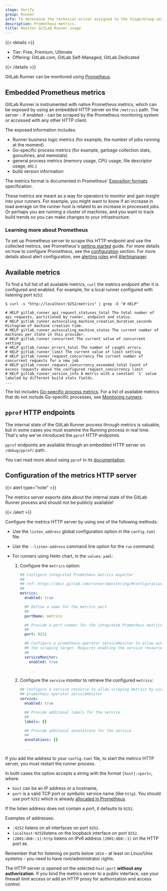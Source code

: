 ```yaml
---
stage: Verify
group: Runner
info: To determine the technical writer assigned to the Stage/Group associated with this page, see https://handbook.gitlab.com/handbook/product/ux/technical-writing/#assignments
description: Prometheus metrics.
title: Monitor GitLab Runner usage
---
```


{{< details >}}

- Tier: Free, Premium, Ultimate
- Offering: GitLab.com, GitLab Self-Managed, GitLab Dedicated

{{< /details >}}

GitLab Runner can be monitored using [Prometheus](https://prometheus.io).

## Embedded Prometheus metrics

GitLab Runner is instrumented with native Prometheus
metrics, which can be exposed by using an embedded HTTP server on the `/metrics`
path. The server - if enabled - can be scraped by the Prometheus monitoring
system or accessed with any other HTTP client.

The exposed information includes:

- Runner business logic metrics (for example, the number of jobs running at the moment)
- Go-specific process metrics (for example, garbage collection stats, goroutines, and memstats)
- general process metrics (memory usage, CPU usage, file descriptor usage, etc.)
- build version information

The metrics format is documented in Prometheus'
[Exposition formats](https://prometheus.io/docs/instrumenting/exposition_formats/)
specification.

These metrics are meant as a way for operators to monitor and gain insight into
your runners. For example, you might want to know if an increase in load average
on the runner host is related to an increase in processed jobs. Or perhaps
you are running a cluster of machines, and you want to
track build trends so you can make changes to your infrastructure.

### Learning more about Prometheus

To set up Prometheus server to scrape this HTTP endpoint and
use the collected metrics, see Prometheus's
[getting started](https://prometheus.io/docs/prometheus/latest/getting_started/) guide.
For more details on how to configure Prometheus, see
the [configuration](https://prometheus.io/docs/prometheus/latest/configuration/configuration/)
section. For more details about alert configuration, see
[alerting rules](https://prometheus.io/docs/prometheus/latest/configuration/alerting_rules/) and [Alertmanager](https://prometheus.io/docs/alerting/latest/alertmanager/).

## Available metrics

To find a full list of all available metrics, `curl` the metrics endpoint after it is configured and enabled. For example, for a local runner configured with listening port `9252`:

```shell
$ curl -s "http://localhost:9252/metrics" | grep -E "# HELP"

# HELP gitlab_runner_api_request_statuses_total The total number of api requests, partitioned by runner, endpoint and status.
# HELP gitlab_runner_autoscaling_machine_creation_duration_seconds Histogram of machine creation time.
# HELP gitlab_runner_autoscaling_machine_states The current number of machines per state in this provider.
# HELP gitlab_runner_concurrent The current value of concurrent setting
# HELP gitlab_runner_errors_total The number of caught errors.
# HELP gitlab_runner_limit The current value of limit setting
# HELP gitlab_runner_request_concurrency The current number of concurrent requests for a new job
# HELP gitlab_runner_request_concurrency_exceeded_total Count of excess requests above the configured request_concurrency limit
# HELP gitlab_runner_version_info A metric with a constant '1' value labeled by different build stats fields.
...
```

The list includes [Go-specific process metrics](https://github.com/prometheus/client_golang/blob/v1.19.0/prometheus/go_collector.go).
For a list of available metrics that do not include Go-specific processes, see [Monitoring runners](../fleet_scaling/_index.md#monitoring-runners).

## `pprof` HTTP endpoints

The internal state of the GitLab Runner process through metrics is valuable,
but in some cases you must examine the Running process in real time.
That's why we've introduced the `pprof` HTTP endpoints.

`pprof` endpoints are available through an embedded HTTP server on `/debug/pprof/`
path.

You can read more about using `pprof` in its [documentation](https://pkg.go.dev/net/http/pprof).

## Configuration of the metrics HTTP server

{{< alert type="note" >}}

The metrics server exports data about the internal state of the
GitLab Runner process and should not be publicly available!

{{< /alert >}}

Configure the metrics HTTP server by using one of the following methods:

- Use the `listen_address` global configuration option in the `config.toml` file.
- Use the `--listen-address` command line option for the `run` command.
- For runners using Helm chart, in the `values.yaml`:

  1. Configure the `metrics` option:

     ```yaml
     ## Configure integrated Prometheus metrics exporter
     ##
     ## ref: https://docs.gitlab.com/runner/monitoring/#configuration-of-the-metrics-http-server
     ##
     metrics:
       enabled: true

       ## Define a name for the metrics port
       ##
       portName: metrics

       ## Provide a port number for the integrated Prometheus metrics exporter
       ##
       port: 9252

       ## Configure a prometheus-operator serviceMonitor to allow autodetection of
       ## the scraping target. Requires enabling the service resource below.
       ##
       serviceMonitor:
         enabled: true

         ...
     ```

  1. Configure the `service` monitor to retrieve the configured `metrics`:

     ```yaml
     ## Configure a service resource to allow scraping metrics by uisng
     ## prometheus-operator serviceMonitor
     service:
       enabled: true

       ## Provide additonal labels for the service
       ##
       labels: {}

       ## Provide additonal annotations for the service
       ##
       annotations: {}

       ...
     ```

If you add the address to your `config.toml` file, to start the metrics HTTP server,
you must restart the runner process.

In both cases the option accepts a string with the format `[host]:<port>`,
where:

- `host` can be an IP address or a hostname,
- `port` is a valid TCP port or symbolic service name (like `http`). You should use port `9252` which is already [allocated in Prometheus](https://github.com/prometheus/prometheus/wiki/Default-port-allocations).

If the listen address does not contain a port, it defaults to `9252`.

Examples of addresses:

- `:9252` listens on all interfaces on port `9252`.
- `localhost:9252`listens on the loopback interface on port `9252`.
- `[2001:db8::1]:http` listens on IPv6 address `[2001:db8::1]` on the HTTP port `80`.

Remember that for listening on ports below `1024` - at least on Linux/Unix
systems - you need to have root/administrator rights.

The HTTP server is opened on the selected `host:port`
**without any authorization**. If you bind the metrics
server to a public interface, use your firewall limit access
or add an HTTP proxy for authorization and access control.
